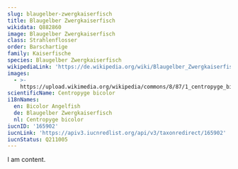 ```yaml
---
slug: blaugelber-zwergkaiserfisch
title: Blaugelber Zwergkaiserfisch
wikidata: Q882860
image: Blaugelber Zwergkaiserfisch
class: Strahlenflosser
order: Barschartige
family: Kaiserfische
species: Blaugelber Zwergkaiserfisch
wikipediaLink: 'https://de.wikipedia.org/wiki/Blaugelber_Zwergkaiserfisch'
images:
  - >-
    https://upload.wikimedia.org/wikipedia/commons/8/87/1_centropyge_bicolor_Bicolor_angelfish.jpg
scientificName: Centropyge bicolor
i18nNames:
  en: Bicolor Angelfish
  de: Blaugelber Zwergkaiserfisch
  nl: Centropyge bicolor
iucnID: '165902'
iucnLink: 'https://apiv3.iucnredlist.org/api/v3/taxonredirect/165902'
iucnStatus: Q211005
---
```


I am content.
